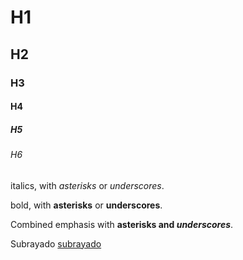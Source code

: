 # H1
## H2
### H3
#### H4
##### H5
###### H6

italics, with *asterisks* or _underscores_.

bold, with **asterisks** or __underscores__.

Combined emphasis with **asterisks and _underscores_**.

Subrayado <u>subrayado</u>
